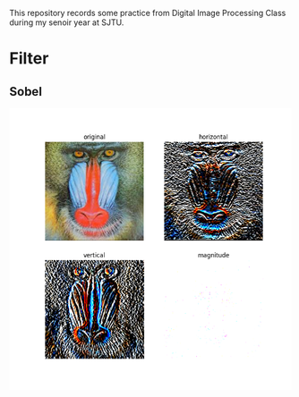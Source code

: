 This repository records some practice from Digital Image Processing Class during my senoir year at SJTU. 

# Filter

## Sobel 

![Sobel Filter](assets/sobel.png "Sobel Filter")